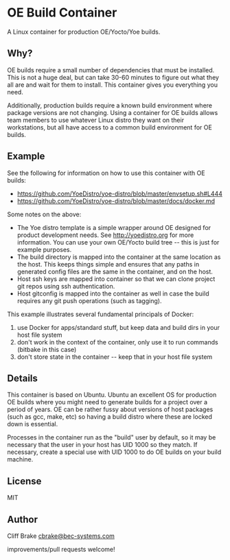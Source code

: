 # OE Build Container

A Linux container for production OE/Yocto/Yoe builds.

## Why?

OE builds require a small number of dependencies that must be installed. This is not a huge deal,
but can take 30-60 minutes to figure out what they all are and wait for them to install. This
container gives you everything you need.

Additionally, production builds require a known build environment where package versions are
not changing. Using a container for OE builds allows team members to use whatever Linux distro
they want on their workstations, but all have access to a common build environment for OE builds.

## Example

See the following for information on how to use this container with OE builds:

- https://github.com/YoeDistro/yoe-distro/blob/master/envsetup.sh#L444
- https://github.com/YoeDistro/yoe-distro/blob/master/docs/docker.md

Some notes on the above:

- The Yoe distro template is a simple wrapper around OE designed for product development needs.
  See http://yoedistro.org for more information. You can use your own OE/Yocto build tree -- this is just for example purposes.
- The build directory is mapped into the container at the same location as the host. This keeps things
  simple and ensures that any paths in generated config files are the same in the container, and on the host.
- Host ssh keys are mapped into container so that we can clone project git repos using ssh authentication.
- Host gitconfig is mapped into the container as well in case the build requires any git push operations (such as tagging).

This example illustrates several fundamental principals of Docker:

1. use Docker for apps/standard stuff, but keep data and build dirs in your host file system
1. don't work in the context of the container, only use it to run commands (bitbake in this case)
1. don't store state in the container -- keep that in your host file system

## Details

This container is based on Ubuntu. Ubuntu an excellent OS for production OE builds where you
might need to generate builds for a project over a period of years. OE can be rather fussy about versions
of host packages (such as gcc, make, etc) so having a build distro where these are locked down is essential.

Processes in the container run as the "build" user by default, so it may be necessary that the user in your
host has UID 1000 so they match. If necessary, create a special use with UID 1000 to do OE builds on your build
machine.

## License

MIT

## Author

Cliff Brake <cbrake@bec-systems.com>

improvements/pull requests welcome!
